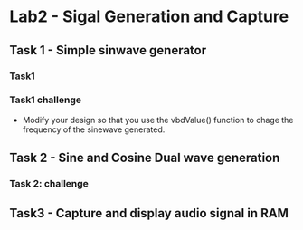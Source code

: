 # Lab2 - Sigal Generation and Capture
## Task 1 - Simple sinwave generator
### Task1



### Task1 challenge
- Modify your design so that you use the vbdValue() function to chage the frequency of the sinewave generated.


## Task 2 - Sine and Cosine Dual wave generation


### Task 2: challenge
 

## Task3 - Capture and display audio signal in RAM
